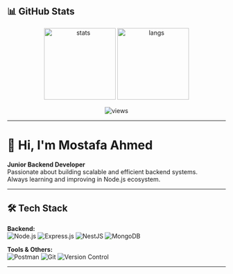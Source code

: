 
## 📊 GitHub Stats

<p align="center">
  <img src="https://github-readme-stats.vercel.app/api?username=Mostafahmed21&show_icons=true&theme=radical" alt="stats" height="165"/>
  <img src="https://github-readme-stats.vercel.app/api/top-langs/?username=Mostafahmed21&layout=compact&theme=radical" alt="langs" height="165"/>
</p>

<p align="center">
  <img src="https://komarev.com/ghpvc/?username=Mostafahmed21&color=blueviolet" alt="views"/>
</p>


---


# 👋 Hi, I'm Mostafa Ahmed

 **Junior Backend Developer**  
 Passionate about building scalable and efficient backend systems.  
 Always learning and improving in Node.js ecosystem.  

---

## 🛠️ Tech Stack

**Backend:**  
![Node.js](https://img.shields.io/badge/Node.js-339933?style=for-the-badge&logo=node.js&logoColor=white)
![Express.js](https://img.shields.io/badge/Express.js-000000?style=for-the-badge&logo=express&logoColor=white)
![NestJS](https://img.shields.io/badge/NestJS-E0234E?style=for-the-badge&logo=nestjs&logoColor=white)
![MongoDB](https://img.shields.io/badge/MongoDB-4EA94B?style=for-the-badge&logo=mongodb&logoColor=white)

**Tools & Others:**  
![Postman](https://img.shields.io/badge/Postman-FF6C37?style=for-the-badge&logo=postman&logoColor=white)
![Git](https://img.shields.io/badge/Git-F05032?style=for-the-badge&logo=git&logoColor=white)
![Version Control](https://img.shields.io/badge/Version%20Control-000000?style=for-the-badge&logo=github&logoColor=white)

---



